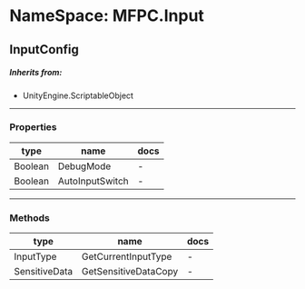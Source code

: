 # NameSpace: MFPC.Input
## InputConfig
> 
##### Inherits from:
 - UnityEngine.ScriptableObject
---
### Properties
|type|name|docs|
|---|---|---|
|Boolean|DebugMode| - |
|Boolean|AutoInputSwitch| - |

---
### Methods
|type|name|docs|
|---|---|---|
|InputType|GetCurrentInputType| - |
|SensitiveData|GetSensitiveDataCopy| - |


